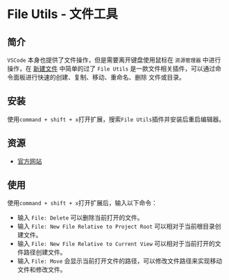 # File Utils - 文件工具

## 简介

`VSCode` 本身也提供了文件操作，但是需要离开键盘使用鼠标在 `资源管理器` 中进行操作，在 [新建文件](new-file.md) 中简单的过了 `File Utils` 是一款文件相关插件，可以通过命令面板进行快速的创建、复制、移动、重命名、删除 文件或目录。

## 安装

使用`command + shift + x`打开扩展，搜索`File Utils`插件并安装后重启编辑器。

## 资源

* [官方网站](https://github.com/sleistner/vscode-fileutils)

## 使用

使用`command + shift + x`打开扩展后，输入以下命令：

* 输入 `File: Delete` 可以删除当前打开的文件。
* 输入 `File: New File Relative to Project Root` 可以相对于当前根目录创建文件。
* 输入 `File: New File Relative to Current View` 可以相对于当前打开的文件路径创建文件。
* 输入 `File: Move` 会显示当前打开文件的路径，可以修改文件路径来实现移动文件和修改文件。